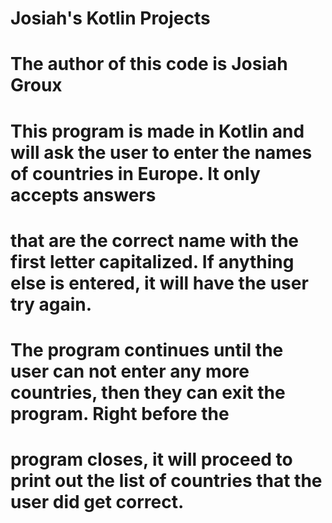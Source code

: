 # Josiah's Kotlin Projects

# The author of this code is Josiah Groux
# This program is made in Kotlin and will ask the user to enter the names of countries in Europe. It only accepts answers
# that are the correct name with the first letter capitalized. If anything else is entered, it will have the user try again.
# The program continues until the user can not enter any more countries, then they can exit the program. Right before the
# program closes, it will proceed to print out the list of countries that the user did get correct.
 

